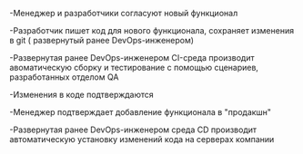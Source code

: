 -Менеджер и разработчики согласуют новый функционал

-Разработчик пишет код для нового функционала, сохраняет изменения в git  ( развернутый ранее DevOps-инженером)

-Развернутая ранее DevOps-инженером CI-среда производит авоматическую сборку и тестирование с помощью сценариев, разработанных отделом QA

-Изменения в коде подтверждаются

-Менеджер подтверждает  добавление функционала в "продакшн"

-Развернутая ранее DevOps-инженером среда CD  производит автоматическую установку изменений кода на серверах компании
